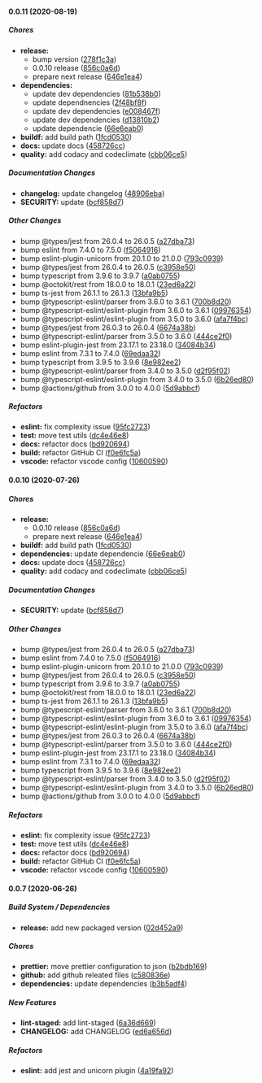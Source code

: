 #### 0.0.11 (2020-08-19)

##### Chores

* **release:**
  *  bump version ([278f1c3a](https://github.com/gregoranders/nodejs-create-release/commit/278f1c3a23960580f5ad698005cd2ae81da4eff7))
  *  0.0.10 release ([856c0a6d](https://github.com/gregoranders/nodejs-create-release/commit/856c0a6d57be92bad60ac3431a15eaf9a6d1a986))
  *  prepare next release ([646e1ea4](https://github.com/gregoranders/nodejs-create-release/commit/646e1ea4a578e586fd063dc314672baf12c72d39))
* **dependencies:**
  *  update dev dependencies ([81b538b0](https://github.com/gregoranders/nodejs-create-release/commit/81b538b0cc114950bb283fd0e999d30b21c9758e))
  *  update dependnencies ([2f48bf8f](https://github.com/gregoranders/nodejs-create-release/commit/2f48bf8fd64dbdb2ed56e1e663974e1eb75b3d3c))
  *  update dev dependencies ([e008467f](https://github.com/gregoranders/nodejs-create-release/commit/e008467fc0d0a39a4ac11b16ec8670c2b91607d4))
  *  update dev dependencies ([d13810b2](https://github.com/gregoranders/nodejs-create-release/commit/d13810b249de518d0ef2855db77e055f96778cc8))
  *  update dependencie ([66e6eab0](https://github.com/gregoranders/nodejs-create-release/commit/66e6eab036e2d6c323a125c8fa23d6e9f50487dc))
* **buildf:**  add build path ([1fcd0530](https://github.com/gregoranders/nodejs-create-release/commit/1fcd0530f51b13d5750b28228c58dc6e8ae3693f))
* **docs:**  update docs ([458726cc](https://github.com/gregoranders/nodejs-create-release/commit/458726ccb668821a3d79bbdee88142f9d36d8e37))
* **quality:**  add codacy and codeclimate ([cbb06ce5](https://github.com/gregoranders/nodejs-create-release/commit/cbb06ce54dc5054098608759f63d5b7498da1242))

##### Documentation Changes

* **changelog:**  update changelog ([48906eba](https://github.com/gregoranders/nodejs-create-release/commit/48906ebaffa774ccd0614a113c9c3338bfc2c676))
* **SECURITY:**  update ([bcf858d7](https://github.com/gregoranders/nodejs-create-release/commit/bcf858d74b7e3dd0907d819ec5ccfab7f9f346ee))

##### Other Changes

*  bump @types/jest from 26.0.4 to 26.0.5 ([a27dba73](https://github.com/gregoranders/nodejs-create-release/commit/a27dba739833287aa2a1d5b45416536402f9681a))
*  bump eslint from 7.4.0 to 7.5.0 ([f5064916](https://github.com/gregoranders/nodejs-create-release/commit/f5064916f659bc50ce893a23dae7f9f8f46e0a42))
*  bump eslint-plugin-unicorn from 20.1.0 to 21.0.0 ([793c0939](https://github.com/gregoranders/nodejs-create-release/commit/793c0939a2703eee19217006ffc3bfb525f14fa8))
*  bump @types/jest from 26.0.4 to 26.0.5 ([c3958e50](https://github.com/gregoranders/nodejs-create-release/commit/c3958e50d4ffdd4b0fec9139f1649efe1584ce5d))
*  bump typescript from 3.9.6 to 3.9.7 ([a0ab0755](https://github.com/gregoranders/nodejs-create-release/commit/a0ab0755aa3fca8986be9f3ecd7880c0861e1c1e))
*  bump @octokit/rest from 18.0.0 to 18.0.1 ([23ed6a22](https://github.com/gregoranders/nodejs-create-release/commit/23ed6a224bd1b4ce16ed7445d516df6a6e05521a))
*  bump ts-jest from 26.1.1 to 26.1.3 ([13bfa9b5](https://github.com/gregoranders/nodejs-create-release/commit/13bfa9b5e72fe28d21dbdd8889be66d220c0f78d))
*  bump @typescript-eslint/parser from 3.6.0 to 3.6.1 ([700b8d20](https://github.com/gregoranders/nodejs-create-release/commit/700b8d20eb6a9bee471b447de04d5e3bfbad4dc3))
*  bump @typescript-eslint/eslint-plugin from 3.6.0 to 3.6.1 ([09976354](https://github.com/gregoranders/nodejs-create-release/commit/09976354c0c430e34641c4e4fe214bd43d3a3938))
*  bump @typescript-eslint/eslint-plugin from 3.5.0 to 3.6.0 ([afa7f4bc](https://github.com/gregoranders/nodejs-create-release/commit/afa7f4bc217ad17d118a16d2ed4d95e27f7d4611))
*  bump @types/jest from 26.0.3 to 26.0.4 ([6674a38b](https://github.com/gregoranders/nodejs-create-release/commit/6674a38ba90261bc0b11447b1585537d0342da2d))
*  bump @typescript-eslint/parser from 3.5.0 to 3.6.0 ([444ce2f0](https://github.com/gregoranders/nodejs-create-release/commit/444ce2f01ec3238e87a8454c0df928bdfb92177f))
*  bump eslint-plugin-jest from 23.17.1 to 23.18.0 ([34084b34](https://github.com/gregoranders/nodejs-create-release/commit/34084b34d652ba460336c7c9068c9258a4d35172))
*  bump eslint from 7.3.1 to 7.4.0 ([69edaa32](https://github.com/gregoranders/nodejs-create-release/commit/69edaa322a5e4bef5f5d21b3d61b55e6c58304a0))
*  bump typescript from 3.9.5 to 3.9.6 ([8e982ee2](https://github.com/gregoranders/nodejs-create-release/commit/8e982ee2825f8d3c72b831a428f8d1656e939752))
*  bump @typescript-eslint/parser from 3.4.0 to 3.5.0 ([d2f95f02](https://github.com/gregoranders/nodejs-create-release/commit/d2f95f02c0bb2d8a8c622163a8c17c2a82c2c236))
*  bump @typescript-eslint/eslint-plugin from 3.4.0 to 3.5.0 ([6b26ed80](https://github.com/gregoranders/nodejs-create-release/commit/6b26ed8087fc2aa3674161784b8ef0d2f152fa72))
*  bump @actions/github from 3.0.0 to 4.0.0 ([5d9abbcf](https://github.com/gregoranders/nodejs-create-release/commit/5d9abbcf2e282f03f0961721540581af9dc68d65))

##### Refactors

* **eslint:**  fix complexity issue ([95fc2723](https://github.com/gregoranders/nodejs-create-release/commit/95fc272364581ba0af97c89d453e1efcc2570b83))
* **test:**  move test utils ([dc4e46e8](https://github.com/gregoranders/nodejs-create-release/commit/dc4e46e84eec92b753e8119f358bde81624aed7b))
* **docs:**  refactor docs ([bd920694](https://github.com/gregoranders/nodejs-create-release/commit/bd9206948e2f30d5a3c8b9c6679b82b537b6af27))
* **build:**  refactor GitHub CI ([f0e6fc5a](https://github.com/gregoranders/nodejs-create-release/commit/f0e6fc5a3750ed7fc389ecaac7c7e01296fa23ef))
* **vscode:**  refactor vscode config ([10600590](https://github.com/gregoranders/nodejs-create-release/commit/10600590f1e5300b3bbc253545ef6b616ce31273))

#### 0.0.10 (2020-07-26)

##### Chores

- **release:**
  - 0.0.10 release ([856c0a6d](https://github.com/gregoranders/nodejs-create-release/commit/856c0a6d57be92bad60ac3431a15eaf9a6d1a986))
  - prepare next release ([646e1ea4](https://github.com/gregoranders/nodejs-create-release/commit/646e1ea4a578e586fd063dc314672baf12c72d39))
- **buildf:** add build path ([1fcd0530](https://github.com/gregoranders/nodejs-create-release/commit/1fcd0530f51b13d5750b28228c58dc6e8ae3693f))
- **dependencies:** update dependencie ([66e6eab0](https://github.com/gregoranders/nodejs-create-release/commit/66e6eab036e2d6c323a125c8fa23d6e9f50487dc))
- **docs:** update docs ([458726cc](https://github.com/gregoranders/nodejs-create-release/commit/458726ccb668821a3d79bbdee88142f9d36d8e37))
- **quality:** add codacy and codeclimate ([cbb06ce5](https://github.com/gregoranders/nodejs-create-release/commit/cbb06ce54dc5054098608759f63d5b7498da1242))

##### Documentation Changes

- **SECURITY:** update ([bcf858d7](https://github.com/gregoranders/nodejs-create-release/commit/bcf858d74b7e3dd0907d819ec5ccfab7f9f346ee))

##### Other Changes

- bump @types/jest from 26.0.4 to 26.0.5 ([a27dba73](https://github.com/gregoranders/nodejs-create-release/commit/a27dba739833287aa2a1d5b45416536402f9681a))
- bump eslint from 7.4.0 to 7.5.0 ([f5064916](https://github.com/gregoranders/nodejs-create-release/commit/f5064916f659bc50ce893a23dae7f9f8f46e0a42))
- bump eslint-plugin-unicorn from 20.1.0 to 21.0.0 ([793c0939](https://github.com/gregoranders/nodejs-create-release/commit/793c0939a2703eee19217006ffc3bfb525f14fa8))
- bump @types/jest from 26.0.4 to 26.0.5 ([c3958e50](https://github.com/gregoranders/nodejs-create-release/commit/c3958e50d4ffdd4b0fec9139f1649efe1584ce5d))
- bump typescript from 3.9.6 to 3.9.7 ([a0ab0755](https://github.com/gregoranders/nodejs-create-release/commit/a0ab0755aa3fca8986be9f3ecd7880c0861e1c1e))
- bump @octokit/rest from 18.0.0 to 18.0.1 ([23ed6a22](https://github.com/gregoranders/nodejs-create-release/commit/23ed6a224bd1b4ce16ed7445d516df6a6e05521a))
- bump ts-jest from 26.1.1 to 26.1.3 ([13bfa9b5](https://github.com/gregoranders/nodejs-create-release/commit/13bfa9b5e72fe28d21dbdd8889be66d220c0f78d))
- bump @typescript-eslint/parser from 3.6.0 to 3.6.1 ([700b8d20](https://github.com/gregoranders/nodejs-create-release/commit/700b8d20eb6a9bee471b447de04d5e3bfbad4dc3))
- bump @typescript-eslint/eslint-plugin from 3.6.0 to 3.6.1 ([09976354](https://github.com/gregoranders/nodejs-create-release/commit/09976354c0c430e34641c4e4fe214bd43d3a3938))
- bump @typescript-eslint/eslint-plugin from 3.5.0 to 3.6.0 ([afa7f4bc](https://github.com/gregoranders/nodejs-create-release/commit/afa7f4bc217ad17d118a16d2ed4d95e27f7d4611))
- bump @types/jest from 26.0.3 to 26.0.4 ([6674a38b](https://github.com/gregoranders/nodejs-create-release/commit/6674a38ba90261bc0b11447b1585537d0342da2d))
- bump @typescript-eslint/parser from 3.5.0 to 3.6.0 ([444ce2f0](https://github.com/gregoranders/nodejs-create-release/commit/444ce2f01ec3238e87a8454c0df928bdfb92177f))
- bump eslint-plugin-jest from 23.17.1 to 23.18.0 ([34084b34](https://github.com/gregoranders/nodejs-create-release/commit/34084b34d652ba460336c7c9068c9258a4d35172))
- bump eslint from 7.3.1 to 7.4.0 ([69edaa32](https://github.com/gregoranders/nodejs-create-release/commit/69edaa322a5e4bef5f5d21b3d61b55e6c58304a0))
- bump typescript from 3.9.5 to 3.9.6 ([8e982ee2](https://github.com/gregoranders/nodejs-create-release/commit/8e982ee2825f8d3c72b831a428f8d1656e939752))
- bump @typescript-eslint/parser from 3.4.0 to 3.5.0 ([d2f95f02](https://github.com/gregoranders/nodejs-create-release/commit/d2f95f02c0bb2d8a8c622163a8c17c2a82c2c236))
- bump @typescript-eslint/eslint-plugin from 3.4.0 to 3.5.0 ([6b26ed80](https://github.com/gregoranders/nodejs-create-release/commit/6b26ed8087fc2aa3674161784b8ef0d2f152fa72))
- bump @actions/github from 3.0.0 to 4.0.0 ([5d9abbcf](https://github.com/gregoranders/nodejs-create-release/commit/5d9abbcf2e282f03f0961721540581af9dc68d65))

##### Refactors

- **eslint:** fix complexity issue ([95fc2723](https://github.com/gregoranders/nodejs-create-release/commit/95fc272364581ba0af97c89d453e1efcc2570b83))
- **test:** move test utils ([dc4e46e8](https://github.com/gregoranders/nodejs-create-release/commit/dc4e46e84eec92b753e8119f358bde81624aed7b))
- **docs:** refactor docs ([bd920694](https://github.com/gregoranders/nodejs-create-release/commit/bd9206948e2f30d5a3c8b9c6679b82b537b6af27))
- **build:** refactor GitHub CI ([f0e6fc5a](https://github.com/gregoranders/nodejs-create-release/commit/f0e6fc5a3750ed7fc389ecaac7c7e01296fa23ef))
- **vscode:** refactor vscode config ([10600590](https://github.com/gregoranders/nodejs-create-release/commit/10600590f1e5300b3bbc253545ef6b616ce31273))

#### 0.0.7 (2020-06-26)

##### Build System / Dependencies

- **release:** add new packaged version ([02d452a9](https://github.com/gregoranders/nodejs-create-release/commit/02d452a9e0873dc5281450eb2353cb4fdf0ae186))

##### Chores

- **prettier:** move prettier configuration to json ([b2bdb169](https://github.com/gregoranders/nodejs-create-release/commit/b2bdb1699c99343440562d6d3b39dff91bfc54b2))
- **github:** add github releated files ([c580836e](https://github.com/gregoranders/nodejs-create-release/commit/c580836e0a00fc2c6a2ecadeb5cae53637ea07ae))
- **dependencies:** update dependencies ([b3b5adf4](https://github.com/gregoranders/nodejs-create-release/commit/b3b5adf4810e83a1fdae5ff994759acbf1f53ba1))

##### New Features

- **lint-staged:** add lint-staged ([6a36d669](https://github.com/gregoranders/nodejs-create-release/commit/6a36d669d419ad550f1d17ef9a893163cdb37c9c))
- **CHANGELOG:** add CHANGELOG ([ed6a656d](https://github.com/gregoranders/nodejs-create-release/commit/ed6a656dcbd136f2fff9b4ce7014ba7329cbff49))

##### Refactors

- **eslint:** add jest and unicorn plugin ([4a19fa92](https://github.com/gregoranders/nodejs-create-release/commit/4a19fa926d56f08bd4c469b606bcf2ecea9e593a))
